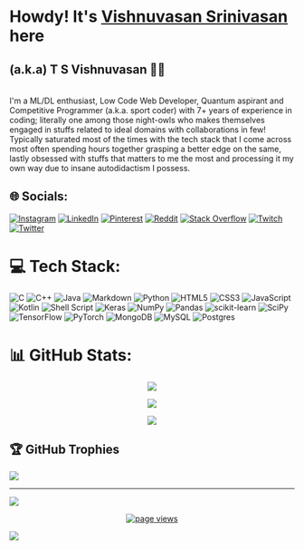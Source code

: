 # Howdy! It's [Vishnuvasan Srinivasan](https://bit.ly/vishnuvasan "Google Search") here
## (a.k.a) T S Vishnuvasan :man_student:

<br/>
 I'm a ML/DL enthusiast, Low Code Web Developer, Quantum aspirant and Competitive Programmer (a.k.a. sport coder) with 7+ years of experience in coding; literally one among those night-owls who makes themselves engaged in stuffs related to ideal domains with collaborations in few! Typically saturated most of the times with the tech stack that I come across most often spending hours together grasping a better edge on the same, lastly obsessed with stuffs that matters to me the most and processing it my own way due to insane autodidactism I possess. 

## 🌐 Socials:
[![Instagram](https://img.shields.io/badge/Instagram-%23E4405F.svg?logo=Instagram&logoColor=white)](https://instagram.com/thz_iz_vishnuoff) [![LinkedIn](https://img.shields.io/badge/LinkedIn-%230077B5.svg?logo=linkedin&logoColor=white)](https://linkedin.com/in/cipher-unhsiv) [![Pinterest](https://img.shields.io/badge/Pinterest-%23E60023.svg?logo=Pinterest&logoColor=white)](https://pinterest.com/cipherunhsiv) [![Reddit](https://img.shields.io/badge/Reddit-%23FF4500.svg?logo=Reddit&logoColor=white)](https://reddit.com/user/cipher-unhsiv_18) [![Stack Overflow](https://img.shields.io/badge/-Stackoverflow-FE7A16?logo=stack-overflow&logoColor=white)](https://stackoverflow.com/users/12139369) [![Twitch](https://img.shields.io/badge/Twitch-%239146FF.svg?logo=Twitch&logoColor=white)](https://twitch.tv/cipherunhsiv) [![Twitter](https://img.shields.io/badge/Twitter-%231DA1F2.svg?logo=Twitter&logoColor=white)](https://twitter.com/Cipher_unhsiV) 

# 💻 Tech Stack:
![C](https://img.shields.io/badge/c-%2300599C.svg?style=for-the-badge&logo=c&logoColor=white) ![C++](https://img.shields.io/badge/c++-%2300599C.svg?style=for-the-badge&logo=c%2B%2B&logoColor=white) ![Java](https://img.shields.io/badge/java-%23ED8B00.svg?style=for-the-badge&logo=java&logoColor=white) ![Markdown](https://img.shields.io/badge/markdown-%23000000.svg?style=for-the-badge&logo=markdown&logoColor=white) ![Python](https://img.shields.io/badge/python-3670A0?style=for-the-badge&logo=python&logoColor=ffdd54) ![HTML5](https://img.shields.io/badge/html5-%23E34F26.svg?style=for-the-badge&logo=html5&logoColor=white) ![CSS3](https://img.shields.io/badge/css3-%231572B6.svg?style=for-the-badge&logo=css3&logoColor=white) ![JavaScript](https://img.shields.io/badge/javascript-%23323330.svg?style=for-the-badge&logo=javascript&logoColor=%23F7DF1E) ![Kotlin](https://img.shields.io/badge/kotlin-%230095D5.svg?style=for-the-badge&logo=kotlin&logoColor=white) ![Shell Script](https://img.shields.io/badge/shell_script-%23121011.svg?style=for-the-badge&logo=gnu-bash&logoColor=white) ![Keras](https://img.shields.io/badge/Keras-%23D00000.svg?style=for-the-badge&logo=Keras&logoColor=white) ![NumPy](https://img.shields.io/badge/numpy-%23013243.svg?style=for-the-badge&logo=numpy&logoColor=white) ![Pandas](https://img.shields.io/badge/pandas-%23150458.svg?style=for-the-badge&logo=pandas&logoColor=white) ![scikit-learn](https://img.shields.io/badge/scikit--learn-%23F7931E.svg?style=for-the-badge&logo=scikit-learn&logoColor=white) ![SciPy](https://img.shields.io/badge/SciPy-%230C55A5.svg?style=for-the-badge&logo=scipy&logoColor=%white) ![TensorFlow](https://img.shields.io/badge/TensorFlow-%23FF6F00.svg?style=for-the-badge&logo=TensorFlow&logoColor=white) ![PyTorch](https://img.shields.io/badge/PyTorch-%23EE4C2C.svg?style=for-the-badge&logo=PyTorch&logoColor=white) ![MongoDB](https://img.shields.io/badge/MongoDB-%234ea94b.svg?style=for-the-badge&logo=mongodb&logoColor=white) ![MySQL](https://img.shields.io/badge/mysql-%2300f.svg?style=for-the-badge&logo=mysql&logoColor=white) ![Postgres](https://img.shields.io/badge/postgres-%23316192.svg?style=for-the-badge&logo=postgresql&logoColor=white)
# 📊 GitHub Stats:
<p align="center">
    <img src="https://github-readme-stats.vercel.app/api?username=Cipher-unhsiV&theme=radical&hide_border=true&include_all_commits=false&count_private=false">
 </p>
 <p align="center">
    <img src="https://github-readme-streak-stats.herokuapp.com/?user=Cipher-unhsiV&theme=radical&hide_border=true">
 </p>
 <p align="center">
    <img src="https://github-readme-stats.vercel.app/api/top-langs/?username=Cipher-unhsiV&theme=radical&hide_border=true&include_all_commits=false&count_private=false&layout=compact">
 </p>


## 🏆 GitHub Trophies
![](https://github-profile-trophy.vercel.app/?username=Cipher-unhsiV&theme=radical&no-frame=true&no-bg=true&margin-w=4)

---

[![](https://visitcount.itsvg.in/api?id=Cipher-unhsiV&icon=2&color=5)](https://visitcount.itsvg.in)
<p align="center">
  <a href="https://github.com/Cipher-unhsiV">
    <img src="https://komarev.com/ghpvc/?username=Cipher-unhsiV" alt="page views" />
  </a>
</p>
<img src="https://imgur.com/MXTW5Av.png"/>

